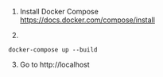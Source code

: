 
1. Install Docker Compose <br/>
https://docs.docker.com/compose/install

2. 
```shell
docker-compose up --build
```

3. Go to http://localhost
